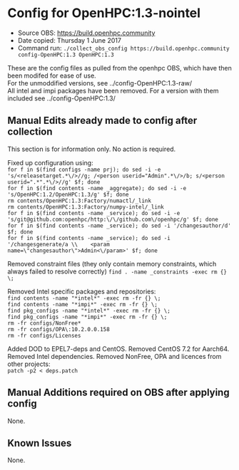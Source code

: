 # Config for OpenHPC:1.3-nointel

* Source OBS:	https://build.openhpc.community
* Date copied:	Thursday 1 June 2017
* Command run:	``./collect_obs_config https://build.openhpc.community config-OpenHPC:1.3 OpenHPC:1.3``

These are the config files as pulled from the openhpc OBS, which have then been modifed for ease of use.  
For the unmoddified versions, see ../config-OpenHPC:1.3-raw/  
All intel and impi packages have been removed. For a version with them included see ../config-OpenHPC:1.3/


## Manual Edits already made to config after collection
This section is for information only. No action is required.

Fixed up configuration using:  
``for f in $(find configs -name prj); do sed -i -e 's/<releasetarget.*\/>//g; /<person userid="Admin".*\/>/b; s/<person userid=".*".*\/>//g' $f; done``  
``for f in $(find contents -name _aggregate); do sed -i -e 's/OpenHPC:1.2/OpenHPC:1.3/g' $f; done``  
``rm contents/OpenHPC:1.3:Factory/numactl/_link``  
``rm contents/OpenHPC:1.3:Factory/numpy-intel/_link``  
``for f in $(find contents -name _service); do sed -i -e 's/git@github.com:openhpc/http:\/\/github.com\/openhpc/g' $f; done``  
``for f in $(find contents -name _service); do sed -i '/changesauthor/d' $f; done``  
``for f in $(find contents -name _service); do sed -i '/changesgenerate/a \\    <param name=\"changesauthor\">Admin<\/param>' $f; done``

Removed constraint files (they only contain memory constraints, which always failed to resolve correctly)
``find . -name _constraints -exec rm {} \;``

Removed Intel specific packages and repositories:  
``find contents -name "*intel*" -exec rm -fr {} \;``  
``find contents -name "*impi*" -exec rm -fr {} \;``  
``find pkg_configs -name "*intel*" -exec rm -fr {} \;``  
``find pkg_configs -name "*impi*" -exec rm -fr {} \;``  
``rm -fr configs/NonFree*``  
``rm -fr configs/OPA\:10.2.0.0.158``  
``rm -fr configs/Licenses``

Added DOD to EPEL7-deps and CentOS. Removed CentOS 7.2 for Aarch64. Removed Intel dependencies. Removed NonFree, OPA and licences from other projects:  
``patch -p2 < deps.patch``

## Manual Additions required on OBS after applying config
None.

## Known Issues
None.

